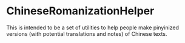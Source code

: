 # ChineseRomanizationHelper

This is intended to be a set of utilities to help people make pinyinized versions (with potential translations and notes) of Chinese texts.
